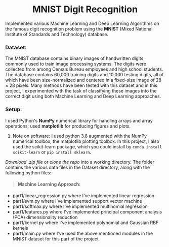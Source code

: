 <h1 align="center">MNIST Digit Recognition</h1>

Implemented various Machine Learning and Deep Learning Algorithms on the famous digit recognition problem using the **MNIST** (Mixed National Institute of Standards and Technology) database.

<h3>Dataset:</h3>
The MNIST database contains binary images of handwritten digits commonly used to train image processing systems. The digits were collected from among Census Bureau employees and high school students. The database contains 60,000 training digits and 10,000 testing digits, all of which have been size-normalized and centered in a fixed-size image of 28 × 28 pixels. Many methods have been tested with this dataset and in this project, I experimented with the task of classifying these images into the correct digit using both Machine Learning and Deep Learning approaches.


<h3>Setup:</h3>

I used Python's **NumPy** numerical library for handling arrays and array operations; used **matplotlib** for producing figures and plots.

1. Note on software: I used python 3.8 augmented with the NumPy numerical toolbox, the matplotlib plotting toolbox. In this project, I also used the scikit-learn package, which you could install by `conda install scikit-learn` or `pip install sklearn`.

*Download .zip file* or *clone the repo* into a working directory. The folder contains the various data files in the Dataset directory, along with the following python files:
> <h4>Machine Learning Approach:</h4>
  * part1/linear_regression.py where I've implemented linear regression
  * part1/svm.py where I've implemented support vector machine
  * part1/softmax.py where I've implemented multinomial regression
  * part1/features.py where I've implemented principal component analysis (PCA) dimensionality reduction
  * part1/kernel.py where I've implemented polynomial and Gaussian RBF kernels
  * part1/main.py where I've used the above mentioned modules in the MNIST dataset for this part of the project
